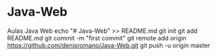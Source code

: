 # Java-Web
Aulas Java Web
echo "# Java-Web" >> README.md
git init
git add README.md
git commit -m "first commit"
git remote add origin https://github.com/denisromano/Java-Web.git
git push -u origin master
